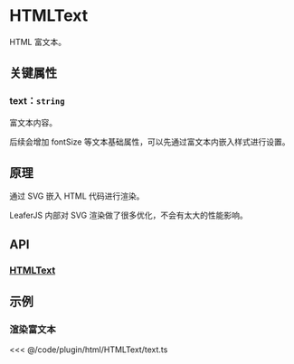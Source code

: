 <script setup>
import Case from '/component/Case.vue'
</script>

# HTMLText

HTML 富文本。

<case name="HTMLText" height=100></case>

## 关键属性

### text：`string`

富文本内容。

后续会增加 fontSize 等文本基础属性，可以先通过富文本内嵌入样式进行设置。

## 原理

通过 SVG 嵌入 HTML 代码进行渲染。

LeaferJS 内部对 SVG 渲染做了很多优化，不会有太大的性能影响。

## API

### [HTMLText](/api/classes/HTMLText.md)

## 示例

<case name="HTMLText" height=100></case>

### 渲染富文本

<<< @/code/plugin/html/HTMLText/text.ts
